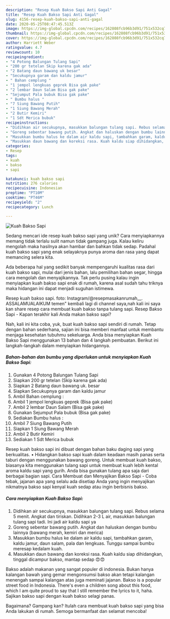 ```yaml
---
description: "Resep Kuah Bakso Sapi Anti Gagal"
title: "Resep Kuah Bakso Sapi Anti Gagal"
slug: 4156-resep-kuah-bakso-sapi-anti-gagal
date: 2020-05-25T08:47:45.513Z
image: https://img-global.cpcdn.com/recipes/162808fcb96b3d91/751x532cq70/kuah-bakso-sapi-foto-resep-utama.jpg
thumbnail: https://img-global.cpcdn.com/recipes/162808fcb96b3d91/751x532cq70/kuah-bakso-sapi-foto-resep-utama.jpg
cover: https://img-global.cpcdn.com/recipes/162808fcb96b3d91/751x532cq70/kuah-bakso-sapi-foto-resep-utama.jpg
author: Harriett Weber
ratingvalue: 4.7
reviewcount: 10
recipeingredient:
- "4 Potong Balungan Tulang Sapi"
- "200 gr tetelan Skip karena gak ada"
- "2 Batang daun bawang uk besar"
- "Secukupnya garam dan kaldu jamur"
- " Bahan cemplung "
- "1 jempol lengkuas geprek Bisa gak pake"
- "2 lembar Daun Salam Bisa gak pake"
- "Sejumput Pala bubuk Bisa gak pake"
- " Bumbu halus "
- "7 Siung Bawang Putih"
- "1 Siung Bawang Merah"
- "2 Butir Kemiri"
- "1 Sdt Merica bubuk"
recipeinstructions:
- "Didihkan air secukupnya, masukkan balungan tulang sapi. Rebus selama 5 menit. Angkat dan tiriskan. Didihkan 2-3 L air, masukkan balungan tulang sapi tadi. Ini jadi air kaldu sapi ya"
- "Goreng sebentar bawang putih. Angkat dan haluskan dengan bumbu lainnya (bawang merah, kemiri dan merica)"
- "Masukkan bumbu halus ke dalam air kaldu sapi, tambahkan garam, kaldu jamur, daun salam, pala dan lengkuas. Tunggu sampai bumbu meresap kedalam kuah."
- "Masukkan daun bawang dan koreksi rasa. Kuah kaldu siap dihidangkan, tinggal dicampur bakso, mantap sedap 😍😍"
categories:
- Resep
tags:
- kuah
- bakso
- sapi

katakunci: kuah bakso sapi 
nutrition: 276 calories
recipecuisine: Indonesian
preptime: "PT10M"
cooktime: "PT46M"
recipeyield: "2"
recipecategory: Lunch

---
```



![Kuah Bakso Sapi](https://img-global.cpcdn.com/recipes/162808fcb96b3d91/751x532cq70/kuah-bakso-sapi-foto-resep-utama.jpg)

Sedang mencari ide resep kuah bakso sapi yang unik? Cara menyiapkannya memang tidak terlalu sulit namun tidak gampang juga. Kalau keliru mengolah maka hasilnya akan hambar dan bahkan tidak sedap. Padahal kuah bakso sapi yang enak selayaknya punya aroma dan rasa yang dapat memancing selera kita.

Ada beberapa hal yang sedikit banyak mempengaruhi kualitas rasa dari kuah bakso sapi, mulai dari jenis bahan, lalu pemilihan bahan segar, hingga cara mengolah dan menyajikannya. Tak perlu pusing kalau ingin menyiapkan kuah bakso sapi enak di rumah, karena asal sudah tahu triknya maka hidangan ini dapat menjadi suguhan istimewa.

Resep kuah bakso sapi. foto: Instagram/@resepmasakanrumah__. ASSALAMUALAIKUM temen&#34; kembali lagi di channel saya,nah kali ini saya kan share resep cara membuat kuah bakso tanpa tulang sapi. Resep Bakso Sapi - Kapan terakhir kali Anda makan bakso sapi?


Nah, kali ini kita coba, yuk, buat kuah bakso sapi sendiri di rumah. Tetap dengan bahan sederhana, sajian ini bisa memberi manfaat untuk membantu menjaga kesehatan tubuhmu sekeluarga. Anda bisa menyiapkan Kuah Bakso Sapi menggunakan 13 bahan dan 4 langkah pembuatan. Berikut ini langkah-langkah dalam menyiapkan hidangannya.

<!--inarticleads1-->

##### Bahan-bahan dan bumbu yang diperlukan untuk menyiapkan Kuah Bakso Sapi:

1. Gunakan 4 Potong Balungan Tulang Sapi
1. Siapkan 200 gr tetelan (Skip karena gak ada)
1. Siapkan 2 Batang daun bawang uk. besar
1. Siapkan Secukupnya garam dan kaldu jamur
1. Ambil  Bahan cemplung :
1. Ambil 1 jempol lengkuas geprek (Bisa gak pake)
1. Ambil 2 lembar Daun Salam (Bisa gak pake)
1. Gunakan Sejumput Pala bubuk (Bisa gak pake)
1. Sediakan  Bumbu halus :
1. Ambil 7 Siung Bawang Putih
1. Siapkan 1 Siung Bawang Merah
1. Ambil 2 Butir Kemiri
1. Sediakan 1 Sdt Merica bubuk


Resep kuah bakso sapi ini dibuat dengan bahan baku daging sapi yang berkualitas. • Hidangkan bakso sapi kuah dalam keadaan masih panas serta taburi dengan menggunakan bawang goreng. Untuk membuat kuah bakso, biasanya kita menggunakan tulang sapi untuk membuat kuah lebih kental aroma kaldu sapi yang gurih. Anda bisa gunakan tulang apa saja dari berbagai bagian sapi. Cara Membuat dan Menyajikan Bakso Sapi - Coba tebak, jajanan apa yang selalu ada disetiap Anda yang ingin menyajikan nikmatnya bakso sapi kenyal kuah sedap atau ingin berbisnis bakso. 

<!--inarticleads2-->

##### Cara menyiapkan Kuah Bakso Sapi:

1. Didihkan air secukupnya, masukkan balungan tulang sapi. Rebus selama 5 menit. Angkat dan tiriskan. Didihkan 2-3 L air, masukkan balungan tulang sapi tadi. Ini jadi air kaldu sapi ya
1. Goreng sebentar bawang putih. Angkat dan haluskan dengan bumbu lainnya (bawang merah, kemiri dan merica)
1. Masukkan bumbu halus ke dalam air kaldu sapi, tambahkan garam, kaldu jamur, daun salam, pala dan lengkuas. Tunggu sampai bumbu meresap kedalam kuah.
1. Masukkan daun bawang dan koreksi rasa. Kuah kaldu siap dihidangkan, tinggal dicampur bakso, mantap sedap 😍😍


Bakso adalah makanan yang sangat populer di indonesia. Bukan hanya kalangan bawah yang gemar mengonsumsi bakso akan tetapi kalangan menengah sampai kalangan atas juga meminati jajanan. Bakso is a popular street food in Indonesia. There&#39;s even a children song about this food, which I am quite proud to say that I still remember the lyrics to it, haha. Sajikan bakso sapi dengan kuah bakso selagi panas. 

Bagaimana? Gampang kan? Itulah cara membuat kuah bakso sapi yang bisa Anda lakukan di rumah. Semoga bermanfaat dan selamat mencoba!
